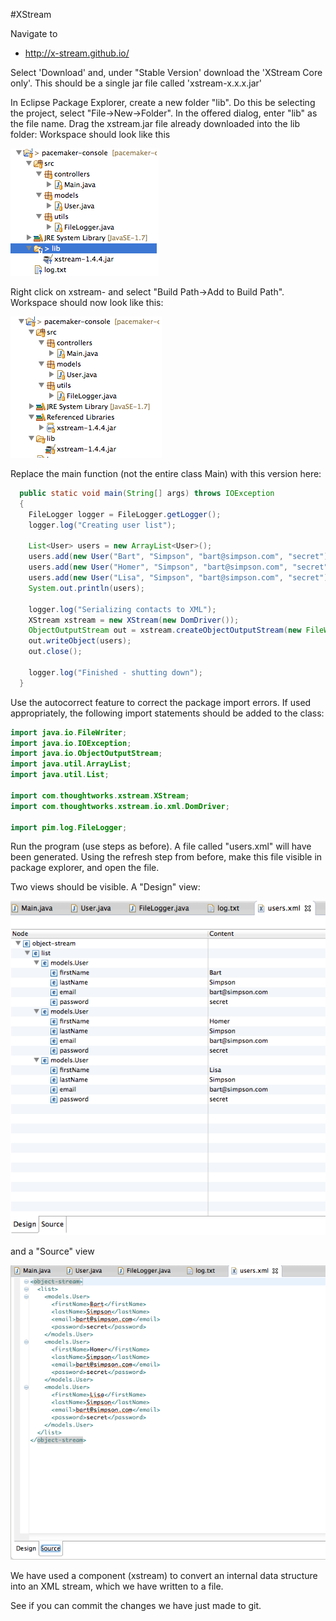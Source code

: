 #XStream

Navigate to 

- <http://x-stream.github.io/>

Select 'Download' and, under "Stable Version' download the 'XStream Core only'. This should be a single jar file called 'xstream-x.x.x.jar'

In Eclipse Package Explorer, create a new folder "lib". Do this be selecting the project, select "File->New->Folder". In the offered dialog, enter "lib" as the file name. Drag the xstream.jar file already downloaded into the lib folder: Workspace should look like this

![](img/x17.png)

Right click on xstream- and select "Build Path->Add to Build Path". Workspace should now look like this:

![](img/x17a.png)

Replace the main function (not the entire class Main) with this version here:

~~~java
  public static void main(String[] args) throws IOException
  {
    FileLogger logger = FileLogger.getLogger();
    logger.log("Creating user list");
    
    List<User> users = new ArrayList<User>();
    users.add(new User("Bart", "Simpson", "bart@simpson.com", "secret"));
    users.add(new User("Homer", "Simpson", "bart@simpson.com", "secret"));
    users.add(new User("Lisa", "Simpson", "bart@simpson.com", "secret"));
    System.out.println(users);
    
    logger.log("Serializing contacts to XML");
    XStream xstream = new XStream(new DomDriver());
    ObjectOutputStream out = xstream.createObjectOutputStream(new FileWriter("users.xml"));
    out.writeObject(users);
    out.close();    
    
    logger.log("Finished - shutting down");
  }
~~~

Use the autocorrect feature to correct the package import errors. If used appropriately, the following import statements should be added to the class:

~~~java
import java.io.FileWriter;
import java.io.IOException;
import java.io.ObjectOutputStream;
import java.util.ArrayList;
import java.util.List;

import com.thoughtworks.xstream.XStream;
import com.thoughtworks.xstream.io.xml.DomDriver;

import pim.log.FileLogger;
~~~

Run the program (use steps as before). A file called "users.xml" will have been generated. Using the refresh step from before, make this file visible in package explorer, and open the file.

Two views should be visible. A "Design" view:

![](img/x18.png)

and a "Source" view

![](img/x19.png)

We have used a component (xstream) to convert an internal data structure into an XML stream, which we have written to a file.

See if you can commit the changes we have just made to git.



